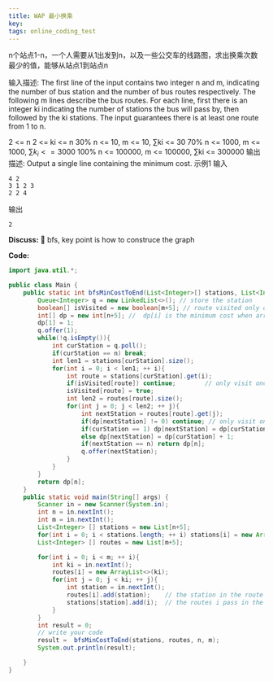 ```yaml
---
title: WAP 最小换乘
key: 
tags: online_coding_test
---
```




n个站点1-n，一个人需要从1出发到n，以及一些公交车的线路图，求出换乘次数最少的值，能够从站点1到站点n


输入描述:
The first line of the input contains two integer n and m, indicating the number of bus station and the number of bus routes respectively.
The following m lines describe the bus routes.
For each line, first there is an integer ki indicating the number of stations the bus will pass by, then followed by the ki stations.
The input guarantees there is at least one route from 1 to n.

2 <= n
2 <= ki <= n
30%   n <= 10,     m <= 10,   ∑ki <= 30
70%   n <= 1000,   m <= 1000,   $\sum k_i <= 3000$
100%  n <= 100000, m <= 100000,  ∑ki <= 300000 
输出描述:
Output a single line containing the minimum cost.
示例1
输入

    4 2
    3 1 2 3
    2 2 4
输出

    2


**Discuss:**

bfs, key point is how to construce the graph

**Code:**

```java
import java.util.*;

public class Main {
    public static int bfsMinCostToEnd(List<Integer>[] stations, List<Integer>[] routes, int n, int m){
        Queue<Integer> q = new LinkedList<>(); // store the station
        boolean[] isVisited = new boolean[m+5]; // route visited only once
        int[] dp = new int[n+5]; //  dp[i] is the minimum cost when arriving at station i
        dp[1] = 1;
        q.offer(1);
        while(!q.isEmpty()){
            int curStation = q.poll();
            if(curStation == n) break;
            int len1 = stations[curStation].size();
            for(int i = 0; i < len1; ++ i){
                int route = stations[curStation].get(i);
                if(isVisited[route]) continue;        // only visit once for a route
                isVisited[route] = true;
                int len2 = routes[route].size();
                for(int j = 0; j < len2; ++ j){
                    int nextStation = routes[route].get(j);
                    if(dp[nextStation] != 0) continue; // only visit once for a station
                    if(curStation == 1) dp[nextStation] = dp[curStation];
                    else dp[nextStation] = dp[curStation] + 1;
                    if(nextStation == n) return dp[n];
                    q.offer(nextStation);
                }
            }
        }
        return dp[n];
    }
    public static void main(String[] args) {
        Scanner in = new Scanner(System.in);
        int n = in.nextInt();
        int m = in.nextInt();
        List<Integer> [] stations = new List[n+5];
        for(int i = 0; i < stations.length; ++ i) stations[i] = new ArrayList<>();
        List<Integer> [] routes = new List[m+5];

        for(int i = 0; i < m; ++ i){
            int ki = in.nextInt();
            routes[i] = new ArrayList<>(ki);
            for(int j = 0; j < ki; ++ j){
                int station = in.nextInt();
                routes[i].add(station);    // the station in the route i
                stations[station].add(i);  // the routes i pass in the station
            }
        }
        int result = 0;
        // write your code
        result =  bfsMinCostToEnd(stations, routes, n, m);
        System.out.println(result);

    }
}
```